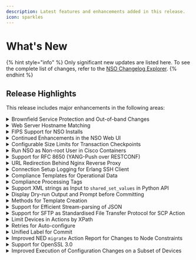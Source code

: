 ```yaml
---
description: Latest features and enhancements added in this release.
icon: sparkles
---
```


# What's New

{% hint style="info" %}
Only significant new updates are listed here. To see the complete list of changes, refer to the [NSO Changelog Explorer](https://developer.cisco.com/docs/nso/changelog-explorer/?from=6.3\&to=6.4).
{% endhint %}

## Release Highlights

This release includes major enhancements in the following areas:

<details>

<summary>Brownfield Service Protection and Out-of-band Changes</summary>

NSO now supports a new `confirm-network-state` commit mode for improved interoperation in the face of out-of-band changes. Using this commit mode, it is now possible to avoid provisioning pre-checks and pre-provisioning sync-from operations, even if there are out-of-band changes on NSO-managed devices.

Additionally, NSO introduces support for policy-defined handling of configuration data that overlaps with NSO-configured services. This eases coexistence with other systems and protects already provisioned services from unwanted modification.

Documentation Updates:

* Added a new section called [Out-of-band Interoperation](operation-and-usage/operations/out-of-band-interoperation.md).

</details>

<details>

<summary>Web Server Hostname Matching</summary>

NSO supports serving web traffic from multiple domains and IP addresses. This functionality is configured by `server-name` and `server-alias` settings in the `ncs.conf` file. In addition, the web server refuses to serve requests to other domain names and addresses by default, in order to not expose the system to redirect-related attacks. This functionality can be disabled, but that is strongly discouraged.

</details>

<details>

<summary>FIPS Support for NSO Installs</summary>

In NSO 6.5, we are introducing support for installing NSO in a [FIPS](https://www.nist.gov/itl/publications-0/federal-information-processing-standards-fips)-compliant mode. With this update, you can now install (or upgrade) NSO in the usual standard mode or in a more targeted FIPS mode to meet the specific crypto requirements of the FIPS 140-3 standard in your organization. Bear in mind that FIPS mode targets a very specific use case and should only be used in FIPS-restricted setups. For most installs, the standard mode is the way to go.

Be advised as well that Cisco's FIPS support is currently limited only to installer-based setups and not available on Cisco-provided containers, but you do have the option to pursue a FIPS-compliant container setup independently.

Documentation Updates:

* Updated the [Installation and Deployment](administration/installation-and-deployment/) sections to add new details about installing and upgrading NSO in a FIPS-compliant setup. Specific details are covered in the sections for [System Install](administration/installation-and-deployment/system-install.md), [Local Install](administration/installation-and-deployment/local-install.md), and [Upgrade NSO](administration/installation-and-deployment/upgrade-nso.md).

</details>

<details>

<summary>Continued Enhancements in the NSO Web UI</summary>

This release brings more improvements to extend the design and functionality of the NSO Web UI. This time, we have implemented substantial new updates in the Web UI tools, namely the Package Manager (now called Packages), Alarms, and Compliance Reporting. More specifically:

* The Packages tool now benefits from an all-new design coherent with Cisco's design philosophy. It also includes new feature updates to handle package management in the Web UI in a more detailed and appealing manner.
* The Alarms tool now offers a vastly updated design as well as improved functionality to handle NSO alarms. Users will see enhancements in the information and options to interact with alarms.
* New improvements have also been made in the Compliance Reporting tool to offer more visual details via graphs in report results.

Documentation Updates:

* Updated the Web UI's Tools section to document new updates in the [Packages](operation-and-usage/webui/tools.md#d5e6487), [Alarms](operation-and-usage/webui/tools.md#d5e6565), and [Compliance Reporting](operation-and-usage/webui/tools.md#sec.webui_compliance) sections.

</details>

<details>

<summary>Configurable Size Limits for Transaction Checkpoints</summary>



</details>

<details>

<summary>Run NSO as Non-root User in Cisco Containers</summary>



</details>

<details>

<summary>Support for RFC 8650 (YANG-Push over RESTCONF)</summary>



</details>

<details>

<summary>URL Redirection Behind Nginx Reverse Proxy</summary>



</details>

<details>

<summary>Connection Setup Logging for Erlang SSH Client</summary>



</details>

<details>

<summary>Compliance Templates for Operational Data</summary>



</details>

<details>

<summary>Compliance Processing Tags</summary>



</details>

<details>

<summary>Support XML strings as Input to <code>shared_set_values</code> in Python API</summary>



</details>

<details>

<summary>Display Dry-run Output and Prompt before Committing</summary>



</details>

<details>

<summary>Methods for Template Creation</summary>



</details>

<details>

<summary>Support for Efficient Stream-parsing of JSON</summary>



</details>

<details>

<summary>Support for SFTP as Standardised File Transfer Protocol for SCP Action</summary>



</details>

<details>

<summary>Limit Devices in Actions by XPath</summary>



</details>

<details>

<summary>Retries for Auto-configure</summary>



</details>

<details>

<summary>Unified Label for Commit</summary>



</details>

<details>

<summary>Improved NED <code>migrate</code> Action Report for Changes to Node Constraints</summary>



</details>

<details>

<summary>Support for OpenSSL 3.0</summary>



</details>

<details>

<summary>Improved Execution of Configuration Changes on a Subset of Devices</summary>



</details>
